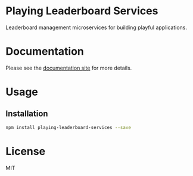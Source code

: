 Playing Leaderboard Services
============================

Leaderboard management microservices for building playful applications.

# Documentation

Please see the [documentation site](https://playingio.github.io) for more details.

# Usage

## Installation

```bash
npm install playing-leaderboard-services --save
```

# License

MIT
